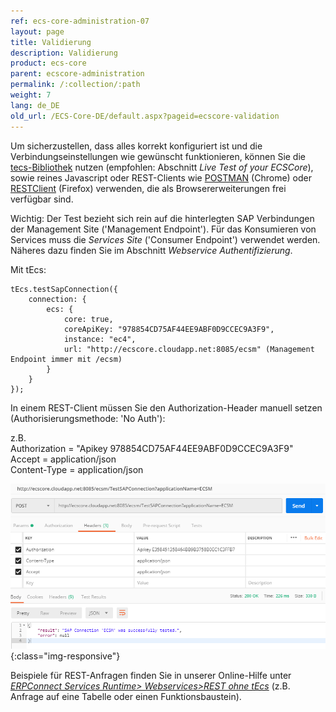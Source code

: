 ```yaml
---
ref: ecs-core-administration-07
layout: page
title: Validierung
description: Validierung
product: ecs-core
parent: ecscore-administration
permalink: /:collection/:path
weight: 7
lang: de_DE
old_url: /ECS-Core-DE/default.aspx?pageid=ecscore-validation
---
```


Um sicherzustellen, dass alles korrekt konfiguriert ist und die Verbindungseinstellungen wie gewünscht funktionieren, können Sie die [tecs-Bibliothek](http://static.theobald-software.com/theobald.ecs.micro/) nutzen (empfohlen: Abschnitt *Live Test of your ECSCore*), sowie reines Javascript oder REST-Clients wie [POSTMAN](https://chrome.google.com/webstore/detail/postman/fhbjgbiflinjbdggehcddcbncdddomop) (Chrome) oder [RESTClient](https://addons.mozilla.org/de/firefox/addon/restclient/) (Firefox) verwenden, die als Browsererweiterungen frei verfügbar sind. <br>

Wichtig: Der Test bezieht sich rein auf die hinterlegten SAP Verbindungen der Management Site ('Management Endpoint'). Für das Konsumieren von Services muss die *Services Site* ('Consumer Endpoint') verwendet werden. Näheres dazu finden Sie im Abschnitt *Webservice Authentifizierung*.  

Mit tEcs:
```
tEcs.testSapConnection({
    connection: {
        ecs: {
            core: true,
            coreApiKey: "978854CD75AF44EE9ABF0D9CCEC9A3F9", 
            instance: "ec4",
            url: "http://ecscore.cloudapp.net:8085/ecsm" (Management Endpoint immer mit /ecsm)
        }
    }
});
```

In einem REST-Client müssen Sie den Authorization-Header manuell setzen (Authorisierungsmethode: 'No Auth'):

z.B. <br>
Authorization = "Apikey 978854CD75AF44EE9ABF0D9CCEC9A3F9" <br>
Accept = application/json <br>
Content-Type = application/json <br>

![ecscore-restclienttest](/img/content/ecscore_restclienttest.png){:class="img-responsive"}

Beispiele für REST-Anfragen finden Sie in unserer Online-Hilfe unter *[ERPConnect Services Runtime> Webservices>REST ohne tEcs](../../ecs-de/ecs-runtime/ecs-webservices/rest-ohne-tecs)* (z.B. Anfrage auf eine Tabelle oder einen Funktionsbaustein).

